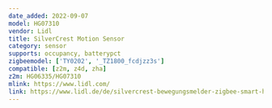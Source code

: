 ```yaml
---
date_added: 2022-09-07
model: HG07310
vendor: Lidl
title: SilverCrest Motion Sensor
category: sensor
supports: occupancy, batterypct
zigbeemodel: ['TY0202', '_TZ1800_fcdjzz3s']
compatible: [z2m, z4d, zha]
z2m: HG06335/HG07310
mlink: https://www.lidl.com/
link: https://www.lidl.de/de/silvercrest-bewegungsmelder-zigbee-smart-home-infrarot-sensor-anti-manipulationsalarm/p354561
---
```

